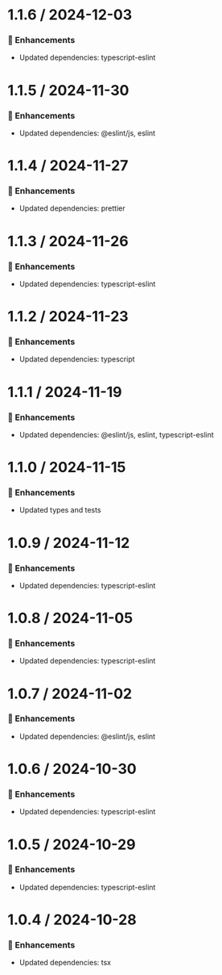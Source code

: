 # 1.1.6 / 2024-12-03

### :tada: Enhancements
- Updated dependencies: typescript-eslint

# 1.1.5 / 2024-11-30

### :tada: Enhancements
- Updated dependencies: @eslint/js, eslint

# 1.1.4 / 2024-11-27

### :tada: Enhancements
- Updated dependencies: prettier

# 1.1.3 / 2024-11-26

### :tada: Enhancements
- Updated dependencies: typescript-eslint

# 1.1.2 / 2024-11-23

### :tada: Enhancements
- Updated dependencies: typescript

# 1.1.1 / 2024-11-19

### :tada: Enhancements
- Updated dependencies: @eslint/js, eslint, typescript-eslint

# 1.1.0 / 2024-11-15

### :tada: Enhancements

- Updated types and tests

# 1.0.9 / 2024-11-12

### :tada: Enhancements

- Updated dependencies: typescript-eslint

# 1.0.8 / 2024-11-05

### :tada: Enhancements

- Updated dependencies: typescript-eslint

# 1.0.7 / 2024-11-02

### :tada: Enhancements

- Updated dependencies: @eslint/js, eslint

# 1.0.6 / 2024-10-30

### :tada: Enhancements

- Updated dependencies: typescript-eslint

# 1.0.5 / 2024-10-29

### :tada: Enhancements

- Updated dependencies: typescript-eslint

# 1.0.4 / 2024-10-28

### :tada: Enhancements

- Updated dependencies: tsx
